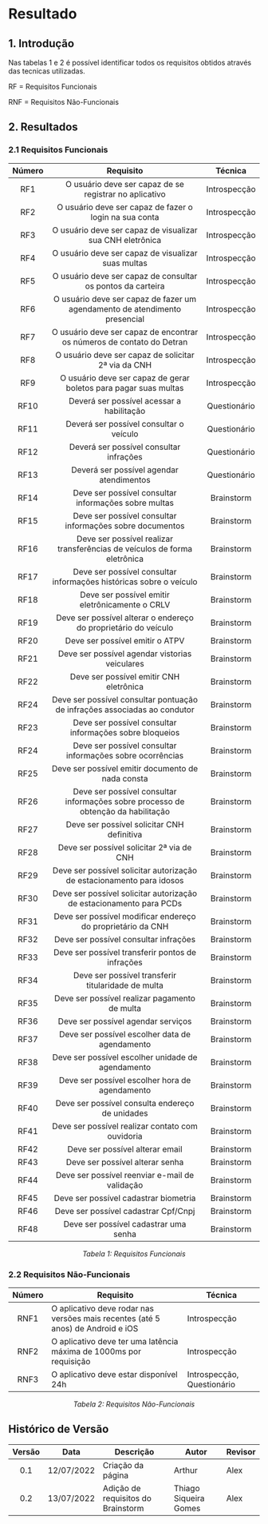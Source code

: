 # Resultado

## 1. Introdução
Nas tabelas 1 e 2 é possível identificar todos os requisitos obtidos através das tecnicas utilizadas.

RF = Requisitos Funcionais

RNF = Requisitos Não-Funcionais

## 2. Resultados

### 2.1 Requisitos Funcionais

<center>

| Número    | Requisito                                                                  | Técnica    |
| :-: |:-:|:-:|
| RF1 |O usuário deve ser capaz de se registrar no aplicativo                            |Introspecção|
| RF2 |O usuário deve ser capaz de fazer o login na sua conta                            |Introspecção|
| RF3 |O usuário deve ser capaz de visualizar sua CNH eletrônica                         |Introspecção|
| RF4 |O usuário deve ser capaz de visualizar suas multas                                |Introspecção|
| RF5 |O usuário deve ser capaz de consultar os pontos da carteira                       |Introspecção|
| RF6 |O usuário deve ser capaz de fazer um agendamento de atendimento presencial        |Introspecção|
| RF7 |O usuário deve ser capaz de encontrar os números de contato do Detran             |Introspecção|
| RF8 |O usuário deve ser capaz de solicitar 2ª via da CNH                               |Introspecção|
| RF9 |O usuário deve ser capaz de gerar boletos para pagar suas multas                  |Introspecção|
| RF10 |Deverá ser possível acessar a habilitação	                                     |Questionário|
| RF11 |Deverá ser possível consultar o veículo                                          |Questionário|
| RF12 |Deverá ser possível consultar infrações                                          |Questionário|
| RF13 |Deverá ser possível agendar atendimentos                                         |Questionário|
| RF14 |Deve ser possível consultar informações sobre multas                               |Brainstorm|
| RF15 |Deve ser possível consultar informações sobre documentos                           |Brainstorm|
| RF16 |Deve ser possível realizar transferências de veículos de forma eletrônica          |Brainstorm|
| RF17 |Deve ser possível consultar informações históricas sobre o veículo                 |Brainstorm|
| RF18 |Deve ser possível emitir eletrônicamente o CRLV                                    |Brainstorm|
| RF19 |Deve ser possível alterar o endereço do proprietário do veículo                    |Brainstorm|
| RF20 |Deve ser possível emitir o ATPV                                                    |Brainstorm|
| RF21 |Deve ser possível agendar vistorias veiculares                                     |Brainstorm|
| RF22 |Deve ser possível emitir CNH eletrônica                                            |Brainstorm|
| RF24 |Deve ser possível consultar pontuação de infrações associadas ao condutor          |Brainstorm|
| RF23 |Deve ser possível consultar informações sobre bloqueios                            |Brainstorm|
| RF24 |Deve ser possível consultar informações sobre ocorrências                          |Brainstorm|
| RF25 |Deve ser possível emitir documento de nada consta                                  |Brainstorm|
| RF26 |Deve ser possível consultar informações sobre processo de obtenção da habilitação  |Brainstorm|
| RF27 |Deve ser possível solicitar CNH definitiva                                         |Brainstorm|
| RF28 |Deve ser possível solicitar 2ª via de CNH                                          |Brainstorm|
| RF29 |Deve ser possível solicitar autorização de estacionamento para idosos              |Brainstorm|
| RF30 |Deve ser possível solicitar autorização de estacionamento para PCDs                |Brainstorm|
| RF31 |Deve ser possível modificar endereço do proprietário da CNH                        |Brainstorm|
| RF32 |Deve ser possível consultar infrações                                              |Brainstorm|
| RF33 |Deve ser possível transferir pontos de infrações                                   |Brainstorm|
| RF34 |Deve ser possível transferir titularidade de multa                                 |Brainstorm|
| RF35 |Deve ser possível realizar pagamento de multa                                      |Brainstorm|
| RF36 |Deve ser possível agendar serviços                                                 |Brainstorm|
| RF37 |Deve ser possível escolher data de agendamento                                     |Brainstorm|
| RF38 |Deve ser possível escolher unidade de agendamento                                  |Brainstorm|
| RF39 |Deve ser possível escolher hora de agendamento                                     |Brainstorm|
| RF40 |Deve ser possível consulta endereço de unidades                                    |Brainstorm|
| RF41 |Deve ser possível realizar contato com ouvidoria                                   |Brainstorm|
| RF42 |Deve ser possível alterar email                                                    |Brainstorm|
| RF43 |Deve ser possível alterar senha                                                    |Brainstorm|
| RF44 |Deve ser possível reenviar e-mail de validação                                     |Brainstorm|
| RF45 |Deve ser possível cadastrar biometria                                              |Brainstorm|
| RF46 |Deve ser possível cadastrar Cpf/Cnpj                                               |Brainstorm|
| RF48 |Deve ser possível cadastrar uma senha                                              |Brainstorm|


*Tabela 1: Requisitos Funcionais*
</center>

### 2.2 Requisitos Não-Funcionais

<center>

| Número     | Requisito   | Técnica    |
|:------------:|-----------------|------------|
|RNF1|O aplicativo deve rodar nas versões mais recentes (até 5 anos) de Android e iOS|Introspecção|
|RNF2|O aplicativo deve ter uma latência máxima de 1000ms por requisição             |Introspecção|
|RNF3|O aplicativo deve estar disponível 24h                                         |Introspecção, Questionário|

*Tabela 2: Requisitos Não-Funcionais*

</center>

## Histórico de Versão

|  Versão   | Data       | Descrição           | Autor  | Revisor|
|-----------|------------|---------------------|--------|--------|
|<center>0.1| 12/07/2022 |Criação da página    | Arthur | Alex   |
|<center>0.2| 13/07/2022 |Adição de requisitos do Brainstorm    | Thiago Siqueira Gomes | Alex   |

